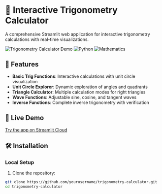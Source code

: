 # 🔢 Interactive Trigonometry Calculator

A comprehensive Streamlit web application for interactive trigonometry calculations with real-time visualizations.

![Trigonometry Calculator Demo](https://img.shields.io/badge/Streamlit-FF4B4B?style=for-the-badge&logo=Streamlit&logoColor=white)
![Python](https://img.shields.io/badge/Python-3776AB?style=for-the-badge&logo=python&logoColor=white)
![Mathematics](https://img.shields.io/badge/Mathematics-FF6B6B?style=for-the-badge&logo=mathworks&logoColor=white)

## 🚀 Features

- **Basic Trig Functions**: Interactive calculations with unit circle visualization
- **Unit Circle Explorer**: Dynamic exploration of angles and quadrants
- **Triangle Calculator**: Multiple calculation modes for right triangles
- **Wave Functions**: Adjustable sine, cosine, and tangent waves
- **Inverse Functions**: Complete inverse trigonometry with verification

## 📱 Live Demo

[Try the app on Streamlit Cloud](your-app-url-here)

## 🛠️ Installation

### Local Setup
1. Clone the repository:
```bash
git clone https://github.com/yourusername/trigonometry-calculator.git
cd trigonometry-calculator
